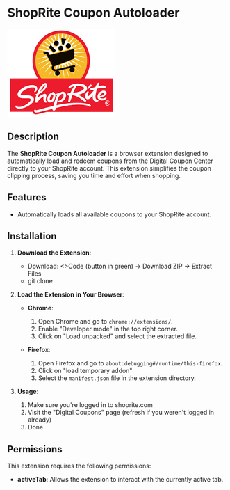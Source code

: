 # ShopRite Coupon Autoloader

![ShopRite Coupon Autoloader](/shoprite-logo.jpg)

## Description

The **ShopRite Coupon Autoloader** is a browser extension designed to automatically load and redeem coupons from the Digital Coupon Center directly to your ShopRite account. This extension simplifies the coupon clipping process, saving you time and effort when shopping.

## Features

- Automatically loads all available coupons to your ShopRite account.

## Installation

1. **Download the Extension**:
   - Download:
     <>Code (button in green) -> Download ZIP -> Extract Files
   - git clone

2. **Load the Extension in Your Browser**:
   - **Chrome**:
     1. Open Chrome and go to `chrome://extensions/`.
     2. Enable "Developer mode" in the top right corner.
     3. Click on "Load unpacked" and select the extracted file.

   - **Firefox**:
     1. Open Firefox and go to `about:debugging#/runtime/this-firefox`.
     2. Click on "load temporary addon"
     2. Select the `manifest.json` file in the extension directory.

3. **Usage**:
   1. Make sure you're logged in to shoprite.com
   2. Visit the "Digital Coupons" page (refresh if you weren't logged in already)
   3. Done

## Permissions

This extension requires the following permissions:

- **activeTab**: Allows the extension to interact with the currently active tab.
